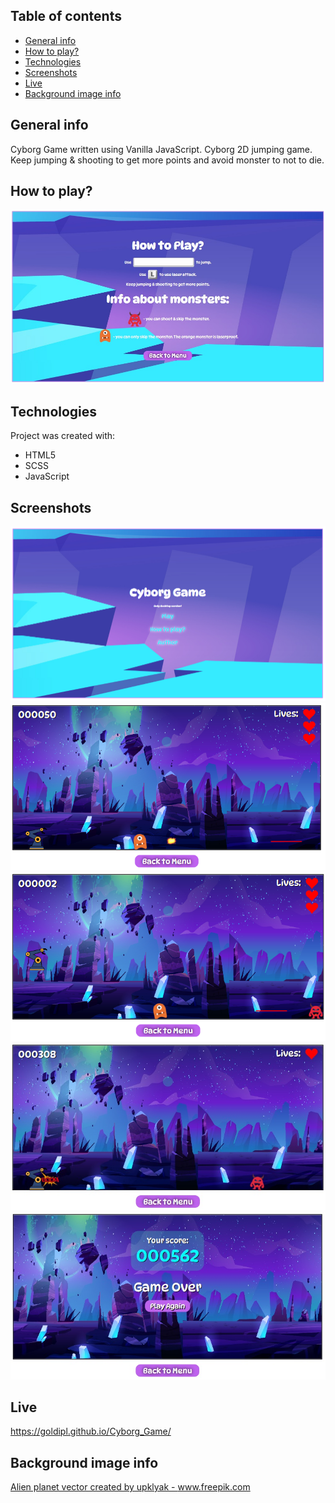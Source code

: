 ## Table of contents

- [General info](#general-info)
- [How to play?](#how-to-play)
- [Technologies](#technologies)
- [Screenshots](#screenshots)
- [Live](#live)
- [Background image info](#background-image-info)

## General info

Cyborg Game written using Vanilla JavaScript. Cyborg 2D jumping game. Keep jumping & shooting to get more points and avoid monster to not to die.

## How to play?

![Screenshot](./img/screenshots/screenshot_how_to_play.jpg)

## Technologies

Project was created with:

- HTML5
- SCSS
- JavaScript

## Screenshots

![Screenshot](./img/screenshots/Screenshot00.jpg)  
![Screenshot](./img/screenshots/Screenshot01.jpg)  
![Screenshot](./img/screenshots/Screenshot02.jpg)
![Screenshot](./img/screenshots/Screenshot03.jpg)
![Screenshot](./img/screenshots/Screenshot04.jpg)

## Live

https://goldipl.github.io/Cyborg_Game/

## Background image info

<a href="https://www.freepik.com/vectors/alien-planet">Alien planet vector created by upklyak - www.freepik.com</a>

